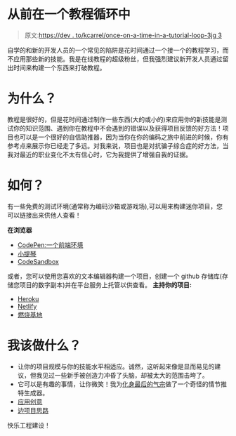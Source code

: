 # 从前在一个教程循环中

> 原文:[https://dev . to/kcarrel/once-on-a-time-in-a-tutorial-loop-3jg 3](https://dev.to/kcarrel/once-upon-a-time-in-a-tutorial-loop-3jg3)

自学的和新的开发人员的一个常见的陷阱是花时间通过一个接一个的教程学习，而不应用那些新的技能。我是在线教程的超级粉丝，但我强烈建议新开发人员通过留出时间来构建一个东西来打破教程。

# [](#why)为什么？

教程是很好的，但是花时间通过制作一些东西(大的或小的)来应用你的新技能是测试你的知识范围、遇到你在教程中不会遇到的错误以及获得项目反馈的好方法！项目也可以是一个很好的自信助推器，因为当你在你的编码之旅中前进的时候，你有参考点来展示你已经走了多远。对我来说，项目也是对抗骗子综合症的好方法，当我对最近的职业变化不太有信心时，它为我提供了增强自我的证据。

# [](#how)如何？

有一些免费的测试环境(通常称为编码沙箱或游戏场),可以用来构建迷你项目，您可以链接出来供他人查看！

**在浏览器**

*   [CodePen:一个前端环境](https://codepen.io/)
*   [小提琴](https://jsfiddle.net/)
*   [CodeSandbox](https://codesandbox.io/explore)

或者，您可以使用您喜欢的文本编辑器构建一个项目，创建一个 github 存储库(存储您项目的数字副本)并在平台服务上托管以供查看。
**主持你的项目:**

*   [Heroku](https://www.heroku.com/platform)
*   [Netlify](https://www.netlify.com/)
*   [燃烧基地](https://firebase.google.com/docs/hosting)

# [](#what-should-i-make)我该做什么？

*   让你的项目规模与你的技能水平相适应。诚然，这听起来像是显而易见的建议，但我见过一些新手被创造力冲昏了头脑，却被太大的范围击垮了。
*   它可以是有趣的事情，让你微笑！我为[化身最后的气宗](https://alt-atla.herokuapp.com/)做了一个奇怪的情节推特生成器。
*   [应用创意](https://github.com/florinpop17/app-ideas)
*   [边项目思路](https://www.codementor.io/npostolovski/40-side-project-ideas-for-software-engineers-g8xckyxef)

快乐工程建设！